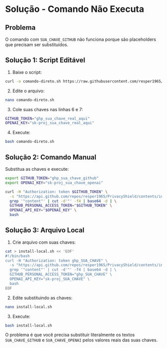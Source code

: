 # Solução - Comando Não Executa

## Problema
O comando com `SUA_CHAVE_GITHUB` não funciona porque são placeholders que precisam ser substituídos.

## Solução 1: Script Editável

1. Baixe o script:
```bash
curl -o comando-direto.sh https://raw.githubusercontent.com/resper1965/PrivacyShield/main/comando-direto.sh
```

2. Edite o arquivo:
```bash
nano comando-direto.sh
```

3. Cole suas chaves nas linhas 6 e 7:
```bash
GITHUB_TOKEN="ghp_sua_chave_real_aqui"
OPENAI_KEY="sk-proj_sua_chave_real_aqui"
```

4. Execute:
```bash
bash comando-direto.sh
```

## Solução 2: Comando Manual

Substitua as chaves e execute:

```bash
export GITHUB_TOKEN="ghp_sua_chave_github"
export OPENAI_KEY="sk-proj_sua_chave_openai"

curl -H "Authorization: token $GITHUB_TOKEN" \
  -s "https://api.github.com/repos/resper1965/PrivacyShield/contents/install-vps-simples.sh" | \
  grep '"content"' | cut -d'"' -f4 | base64 -d | \
  GITHUB_PERSONAL_ACCESS_TOKEN="$GITHUB_TOKEN" \
  OPENAI_API_KEY="$OPENAI_KEY" \
  bash
```

## Solução 3: Arquivo Local

1. Crie arquivo com suas chaves:
```bash
cat > install-local.sh << 'EOF'
#!/bin/bash
curl -H "Authorization: token ghp_SUA_CHAVE" \
  -s "https://api.github.com/repos/resper1965/PrivacyShield/contents/install-vps-simples.sh" | \
  grep '"content"' | cut -d'"' -f4 | base64 -d | \
  GITHUB_PERSONAL_ACCESS_TOKEN="ghp_SUA_CHAVE" \
  OPENAI_API_KEY="sk-proj_SUA_CHAVE" \
  bash
EOF
```

2. Edite substituindo as chaves:
```bash
nano install-local.sh
```

3. Execute:
```bash
bash install-local.sh
```

O problema é que você precisa substituir literalmente os textos `SUA_CHAVE_GITHUB` e `SUA_CHAVE_OPENAI` pelos valores reais das suas chaves.